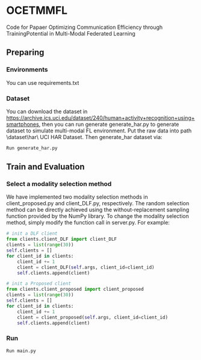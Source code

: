 # OCETMMFL
Code for Papaer Optimizing Communication Efficiency through TrainingPotential in Multi-Modal Federated Learning

## Preparing

### Environments
You can use requirements.txt

### Dataset
You can download the dataset in https://archive.ics.uci.edu/dataset/240/human+activity+recognition+using+smartphones, then you can run generate generate_har.py to generate dataset to simulate multi-modal FL environment. Put the raw data into path \dataset\har\ UCI HAR Dataset. Then generate_har dataset via:
```python
Run generate_har.py
```

## Train and Evaluation

### Select a modality selection method
We have implemented two modality selection methods in client_proposed.py and client_DLF.py, respectively. The random selection method can be directly achieved using the without-replacement sampling function provided by the NumPy library. To change the modality selection method, simply modify the function call in server.py. For example:

```python
# init a DLF client
from clients.client_DLF import client_DLF
clients = list(range(30))
self.clients = []
for client_id in clients:
    client_id += 1
    client = client_DLF(self.args, client_id=client_id)
    self.clients.append(client)
```

```python
# init a Proposed client
from clients.client_proposed import client_proposed
clients = list(range(30))
self.clients = []
for client_id in clients:
    client_id += 1
    client = client_proposed(self.args, client_id=client_id)
    self.clients.append(client)
```

### Run
```python
Run main.py
```
